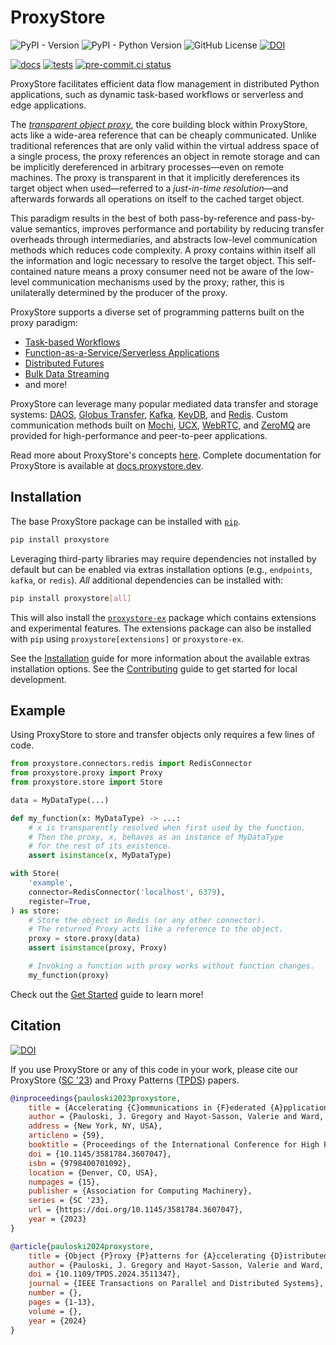 # ProxyStore

![PyPI - Version](https://img.shields.io/pypi/v/proxystore)
![PyPI - Python Version](https://img.shields.io/pypi/pyversions/proxystore)
![GitHub License](https://img.shields.io/github/license/proxystore/proxystore)
[![DOI](https://zenodo.org/badge/DOI/10.5281/zenodo.8077899.svg)](https://doi.org/10.5281/zenodo.8077899)

[![docs](https://github.com/proxystore/proxystore/actions/workflows/docs.yml/badge.svg)](https://github.com/proxystore/proxystore/actions/workflows/docs.yml)
[![tests](https://github.com/proxystore/proxystore/actions/workflows/tests.yml/badge.svg?label=tests)](https://github.com/proxystore/proxystore/actions)
[![pre-commit.ci status](https://results.pre-commit.ci/badge/github/proxystore/proxystore/main.svg)](https://results.pre-commit.ci/latest/github/proxystore/proxystore/main)

ProxyStore facilitates efficient data flow management in distributed Python applications, such as dynamic task-based workflows or serverless and edge applications.

The [*transparent object proxy*](https://docs.proxystore.dev/latest/concepts/proxy/), the core building block within ProxyStore, acts like a wide-area reference that can be cheaply communicated.
Unlike traditional references that are only valid within the virtual address space of a single process, the proxy references an object in remote storage and can be implicitly dereferenced in arbitrary processes—even on remote machines.
The proxy is transparent in that it implicitly dereferences its target object when used—referred to a *just-in-time resolution*—and afterwards forwards all operations on itself to the cached target object.

This paradigm results in the best of both pass-by-reference and pass-by-value semantics, improves performance and portability by reducing transfer overheads through intermediaries, and abstracts low-level communication methods which reduces code complexity.
A proxy contains within itself all the information and logic necessary to resolve the target object.
This self-contained nature means a proxy consumer need not be aware of the low-level communication mechanisms used by the proxy; rather, this is unilaterally determined by the producer of the proxy.

ProxyStore supports a diverse set of programming patterns built on the proxy paradigm:

* [Task-based Workflows](https://arxiv.org/abs/2303.08803)
* [Function-as-a-Service/Serverless Applications](https://docs.proxystore.dev/latest/guides/globus-compute/)
* [Distributed Futures](https://docs.proxystore.dev/latest/guides/proxy-futures/)
* [Bulk Data Streaming](https://docs.proxystore.dev/latest/guides/streaming/)
* and more!

ProxyStore can leverage many popular mediated data transfer and storage systems:
[DAOS](https://docs.daos.io/v2.4/),
[Globus Transfer](https://www.globus.org/data-transfer),
[Kafka](https://kafka.apache.org/),
[KeyDB](https://docs.keydb.dev/), and
[Redis](https://redis.io/).
Custom communication methods built on
[Mochi](https://mochi.readthedocs.io/en/latest/margo.html),
[UCX](https://openucx.org/),
[WebRTC](https://webrtc.org/), and
[ZeroMQ](https://zeromq.org/)
are provided for high-performance and peer-to-peer applications.

Read more about ProxyStore's concepts [here](https://docs.proxystore.dev/latest/concepts/).
Complete documentation for ProxyStore is available at
[docs.proxystore.dev](https://docs.proxystore.dev).

## Installation

The base ProxyStore package can be installed with [`pip`](https://pip.pypa.io/en/stable/).
```bash
pip install proxystore
```

Leveraging third-party libraries may require dependencies not installed by default but can be enabled via extras installation options (e.g., `endpoints`, `kafka`, or `redis`).
*All* additional dependencies can be installed with:
```bash
pip install proxystore[all]
```
This will also install the [`proxystore-ex`](https://extensions.proxystore.dev/)
package which contains extensions and experimental features.
The extensions package can also be installed with `pip` using
`proxystore[extensions]` or `proxystore-ex`.

See the [Installation](https://docs.proxystore.dev/latest/installation) guide
for more information about the available extras installation options.
See the [Contributing](https://docs.proxystore.dev/latest/contributing) guide
to get started for local development.

## Example

Using ProxyStore to store and transfer objects only requires a few lines of code.

```python
from proxystore.connectors.redis import RedisConnector
from proxystore.proxy import Proxy
from proxystore.store import Store

data = MyDataType(...)

def my_function(x: MyDataType) -> ...:
    # x is transparently resolved when first used by the function.
    # Then the proxy, x, behaves as an instance of MyDataType
    # for the rest of its existence.
    assert isinstance(x, MyDataType)

with Store(
    'example',
    connector=RedisConnector('localhost', 6379),
    register=True,
) as store:
    # Store the object in Redis (or any other connector).
    # The returned Proxy acts like a reference to the object.
    proxy = store.proxy(data)
    assert isinstance(proxy, Proxy)

    # Invoking a function with proxy works without function changes.
    my_function(proxy)
```

Check out the [Get Started](https://docs.proxystore.dev/latest/get-started)
guide to learn more!

## Citation

[![DOI](https://zenodo.org/badge/DOI/10.5281/zenodo.8077899.svg)](https://doi.org/10.5281/zenodo.8077899)

If you use ProxyStore or any of this code in your work, please cite our ProxyStore ([SC '23](https://dl.acm.org/doi/10.1145/3581784.3607047)) and Proxy Patterns ([TPDS](https://ieeexplore.ieee.org/document/10776778)) papers.
```bib
@inproceedings{pauloski2023proxystore,
    title = {Accelerating {C}ommunications in {F}ederated {A}pplications with {T}ransparent {O}bject {P}roxies},
    author = {Pauloski, J. Gregory and Hayot-Sasson, Valerie and Ward, Logan and Hudson, Nathaniel and Sabino, Charlie and Baughman, Matt and Chard, Kyle and Foster, Ian},
    address = {New York, NY, USA},
    articleno = {59},
    booktitle = {Proceedings of the International Conference for High Performance Computing, Networking, Storage and Analysis},
    doi = {10.1145/3581784.3607047},
    isbn = {9798400701092},
    location = {Denver, CO, USA},
    numpages = {15},
    publisher = {Association for Computing Machinery},
    series = {SC '23},
    url = {https://doi.org/10.1145/3581784.3607047},
    year = {2023}
}

@article{pauloski2024proxystore,
    title = {Object {P}roxy {P}atterns for {A}ccelerating {D}istributed {A}pplications},
    author = {Pauloski, J. Gregory and Hayot-Sasson, Valerie and Ward, Logan and Brace, Alexander and Bauer, André and Chard, Kyle and Foster, Ian},
    doi = {10.1109/TPDS.2024.3511347},
    journal = {IEEE Transactions on Parallel and Distributed Systems},
    number = {},
    pages = {1-13},
    volume = {},
    year = {2024}
}
```
